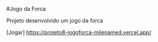 #Jogo da Forca

Projeto desenvolvido um jogo da forca

[Jogar] https://projeto8-jogoforca-milenamed.vercel.app/
